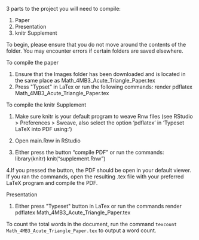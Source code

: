 3 parts to the project you will need to compile:
1. Paper
2. Presentation
3. knitr Supplement

To begin, please ensure that you do not move around the contents of the folder. You may encounter errors if certain folders are saved elsewhere.

To compile the paper
1. Ensure that the Images folder has been downloaded and is located in the same place as Math_4MB3_Acute_Triangle_Paper.tex
2. Press "Typset" in LaTex or run the following commands:
     render pdflatex Math_4MB3_Acute_Triangle_Paper.tex

To compile the knitr Supplement
1. Make sure knitr is your default program to weave Rnw files
(see RStudio > Preferences > Sweave, also select the option ‘pdflatex’ in ‘Typeset LaTeX into PDF using:’)

2. Open main.Rnw in RStudio

3. Either press the button “compile PDF” or run the commands:
	  library(knitr)
	  knit(“supplement.Rnw”)
   
4.If you pressed the button, the PDF should be open in your default viewer. If you ran the commands, open the resulting .tex file with your preferred LaTeX program and compile the PDF.

Presentation
1. Either press "Typeset" button in LaTex or run the commands
     render pdflatex Math_4MB3_Acute_Triangle_Paper.tex

To count the total words in the document, run the command `texcount Math_4MB3_Acute_Triangle_Paper.tex` to output a word count.
